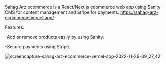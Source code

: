 Sahag Arz ecommerce is a React/Next js ecommerce web app using Sanity CMS for content management and Stripe for payments.
https://sahag-arz-ecommerce.vercel.app/

Features:

-Add or remove products easily by using Sanity.

-Secure payments using Stripe.



![screencapture-sahag-arz-ecommerce-vercel-app-2022-11-26-09_27_42](https://user-images.githubusercontent.com/89553922/204101437-3a464b13-9ff9-476b-bf1f-4ba7a319363e.png)
